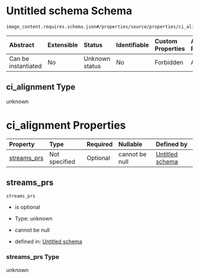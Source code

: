 # Untitled schema Schema

```txt
image_content.requires.schema.json#/properties/source/properties/ci_alignment
```



| Abstract            | Extensible | Status         | Identifiable | Custom Properties | Additional Properties | Access Restrictions | Defined In                                                                                                |
| :------------------ | :--------- | :------------- | :----------- | :---------------- | :-------------------- | :------------------ | :-------------------------------------------------------------------------------------------------------- |
| Can be instantiated | No         | Unknown status | No           | Forbidden         | Allowed               | none                | [image\_content.requires.schema.json\*](../out/image_content.requires.schema.json "open original schema") |

## ci\_alignment Type

unknown

# ci\_alignment Properties

| Property                     | Type          | Required | Nullable       | Defined by                                                                                                                                                                                                    |
| :--------------------------- | :------------ | :------- | :------------- | :------------------------------------------------------------------------------------------------------------------------------------------------------------------------------------------------------------ |
| [streams\_prs](#streams_prs) | Not specified | Optional | cannot be null | [Untitled schema](image_content-1-properties-source-properties-ci_alignment-properties-streams_prs.md "image_content.requires.schema.json#/properties/source/properties/ci_alignment/properties/streams_prs") |

## streams\_prs



`streams_prs`

*   is optional

*   Type: unknown

*   cannot be null

*   defined in: [Untitled schema](image_content-1-properties-source-properties-ci_alignment-properties-streams_prs.md "image_content.requires.schema.json#/properties/source/properties/ci_alignment/properties/streams_prs")

### streams\_prs Type

unknown
